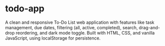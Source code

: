 # todo-app
A clean and responsive To-Do List web application with features like task management, due dates, filtering (all, active, completed), search, drag-and-drop reordering, and dark mode toggle. Built with HTML, CSS, and vanilla JavaScript, using localStorage for persistence.
